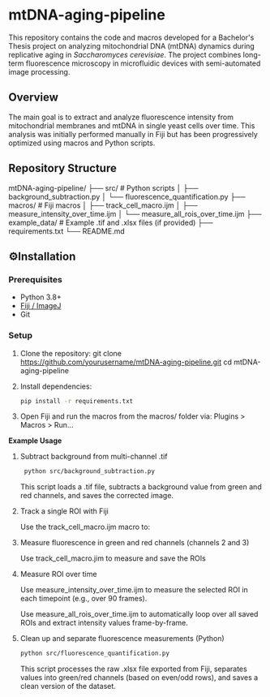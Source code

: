 # mtDNA-aging-pipeline

This repository contains the code and macros developed for a Bachelor's Thesis project on analyzing mitochondrial DNA (mtDNA) dynamics during replicative aging in *Saccharomyces cerevisiae*. The project combines long-term fluorescence microscopy in microfluidic devices with semi-automated image processing.

## Overview

The main goal is to extract and analyze fluorescence intensity from mitochondrial membranes and mtDNA in single yeast cells over time. This analysis was initially performed manually in Fiji but has been progressively optimized using macros and Python scripts.

## Repository Structure
mtDNA-aging-pipeline/
├── src/ # Python scripts
│ ├── background_subtraction.py
│ └── fluorescence_quantification.py
├── macros/ # Fiji macros
│ ├── track_cell_macro.ijm
│ ├── measure_intensity_over_time.ijm
│ └── measure_all_rois_over_time.ijm
├── example_data/ # Example .tif and .xlsx files (if provided)
├── requirements.txt
└── README.md

## ⚙Installation

### Prerequisites

- Python 3.8+
- [Fiji / ImageJ](https://imagej.net/software/fiji/)
- Git

### Setup

1. Clone the repository:
   git clone https://github.com/yourusername/mtDNA-aging-pipeline.git
   cd mtDNA-aging-pipeline

2. Install dependencies:
   ```bash
   pip install -r requirements.txt
   ```
   
3. Open Fiji and run the macros from the macros/ folder via:
   Plugins > Macros > Run...


**Example Usage**

1. Subtract background from multi-channel .tif
   ```bash
    python src/background_subtraction.py
   ```
    This script loads a .tif file, subtracts a background value from green and red channels, and saves the corrected image.

2. Track a single ROI with Fiji
   
    Use the track_cell_macro.ijm macro to:

3. Measure fluorescence in green and red channels (channels 2 and 3)
   
    Use track_cell_macro.jim to measure and save the ROIs

4. Measure ROI over time
   
    Use measure_intensity_over_time.ijm to measure the selected ROI in each timepoint (e.g., over 90 frames).

    Use measure_all_rois_over_time.ijm to automatically loop over all saved ROIs and extract intensity values frame-by-frame.

5. Clean up and separate fluorescence measurements (Python)
    ```bash
    python src/fluorescence_quantification.py
    ```
    This script processes the raw .xlsx file exported from Fiji, separates values into green/red channels (based on even/odd rows), and saves a clean version of the dataset.

















